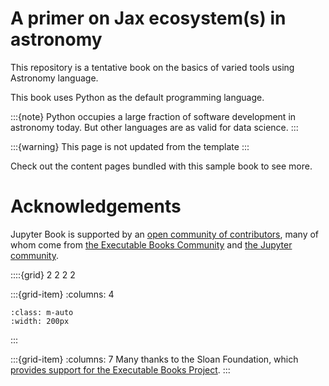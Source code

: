 # A primer on Jax ecosystem(s) in astronomy

This repository is a tentative book on the basics of varied tools using Astronomy language.

This book uses Python as the default programming language.

:::{note}
Python occupies a large fraction of software development in astronomy today.
But other languages are as valid for data science.
:::

:::{warning}
This page is not updated from the template
:::

Check out the content pages bundled with this sample book to see more.


# Acknowledgements

Jupyter Book is supported by an [open community of contributors](https://github.com/executablebooks/jupyter-book/graphs/contributors), many of whom come from [the Executable Books Community](https://executablebooks.org) and [the Jupyter community](https://jupyter.org/community).

::::{grid} 2 2 2 2

:::{grid-item}
:columns: 4

```{image} https://sloan.org/storage/app/media/uploaded-files/Logo-1B-SMALL-Gold-Blue.png
:class: m-auto
:width: 200px
```

:::

:::{grid-item}
:columns: 7
Many thanks to the Sloan Foundation, which [provides support for the Executable Books Project](https://sloan.org/grant-detail/9231).
:::